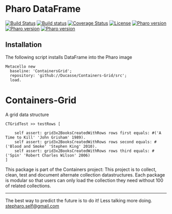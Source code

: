 # Pharo DataFrame
[![Build Status](https://travis-ci.org/Ducasse/Containers-Grid.svg?branch=master)](https://travis-ci.org/Ducasse/Containers-Grid)
[![Build status](https://ci.appveyor.com/api/projects/status/1wdnjvmlxfbml8qo?svg=true)](https://ci.appveyor.com/project/olekscode/dataframe)
[![Coverage Status](https://coveralls.io/repos/github/PolyMathOrg/DataFrame/badge.svg?branch=master)](https://coveralls.io/github/PolyMathOrg/DataFrame?branch=master)
[![License](https://img.shields.io/badge/license-MIT-blue.svg)](https://raw.githubusercontent.com/PolyMathOrg/DataFrame/master/LICENSE)
[![Pharo version](https://img.shields.io/badge/Pharo-6.1-%23aac9ff.svg)](https://pharo.org/download)
[![Pharo version](https://img.shields.io/badge/Pharo-7.0-%23aac9ff.svg)](https://pharo.org/download)
[![Pharo version](https://img.shields.io/badge/Pharo-8.0-%23aac9ff.svg)](https://pharo.org/download)


## Installation
The following script installs DataFrame into the Pharo image

```smalltalk
Metacello new
  baseline: 'ContainersGrid';
  repository: 'github://Ducasse/Containers-Grid/src';
  load.
```

# Containers-Grid
A grid data structure

```
CTGridTest >> testRows [

	self assert: grid3x2BooksCreatedWithRows rows first equals: #('A Time to Kill' 'John Grisham' 1989).
	self assert: grid3x2BooksCreatedWithRows rows second equals: #('Blood and Smoke' 'Stephen King' 2010).
	self assert: grid3x2BooksCreatedWithRows rows third equals: #('Spin' 'Robert Charles Wilson' 2006)
]
```
This package is part of the Containers project: This project is to collect, clean, 
test and document alternate collection datastructures. Each package is modular so that users 
can only load the collection they need without 100 of related collections.

----
The best way to predict the future is to do it!
Less talking more doing. stepharo.self@gmail.com
